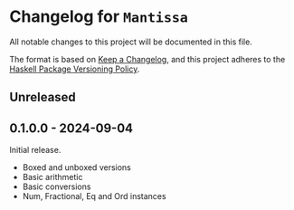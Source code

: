 # Changelog for `Mantissa`

All notable changes to this project will be documented in this file.

The format is based on [Keep a Changelog](https://keepachangelog.com/en/1.0.0/),
and this project adheres to the
[Haskell Package Versioning Policy](https://pvp.haskell.org/).

## Unreleased

## 0.1.0.0 - 2024-09-04

Initial release.

- Boxed and unboxed versions
- Basic arithmetic
- Basic conversions
- Num, Fractional, Eq and Ord instances
